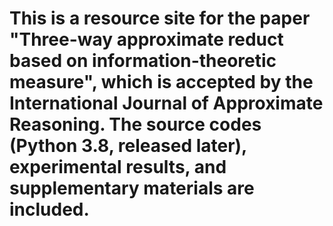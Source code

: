 # This is a resource site for the paper "Three-way approximate reduct based on information-theoretic measure", which is accepted by the International Journal of Approximate Reasoning. The source codes (Python 3.8, released later), experimental results, and supplementary materials are included.
